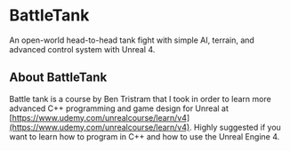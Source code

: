 # BattleTank
An open-world head-to-head tank fight with simple AI, terrain, and advanced control system with Unreal 4.

## About BattleTank
Battle tank is a course by Ben Tristram that I took in order to learn more advanced C++ programming and game design for Unreal at [https://www.udemy.com/unrealcourse/learn/v4](https://www.udemy.com/unrealcourse/learn/v4). Highly suggested if you want to learn how to program in C++ and how to use the Unreal Engine 4.
